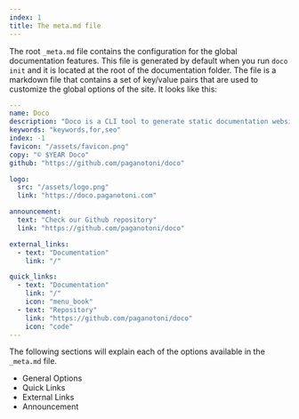 ```yaml
---
index: 1
title: The meta.md file
---
```


The root `_meta.md` file contains the configuration for the global documentation features. This file is generated by default when you run `doco init` and it is located at the root of the documentation folder. The file is a markdown file that contains a set of key/value pairs that are used to customize the global options of the site. It looks like this:

```yml
---
name: Doco
description: "Doco is a CLI tool to generate static documentation websites from markdown files."
keywords: "keywords,for,seo"
index: -1
favicon: "/assets/favicon.png"
copy: "© $YEAR Doco"
github: "https://github.com/paganotoni/doco" 

logo: 
  src: "/assets/logo.png"
  link: "https://doco.paganotoni.com"

announcement: 
  text: "Check our Github repository"
  link: "https://github.com/paganotoni/doco"

external_links:
  - text: "Documentation"
    link: "/"

quick_links:
  - text: "Documentation"
    link: "/"
    icon: "menu_book"
  - text: "Repository"
    link: "https://github.com/paganotoni/doco"
    icon: "code"
---
```

The following sections will explain each of the options available in the `_meta.md` file.

- General Options
- Quick Links
- External Links
- Announcement

